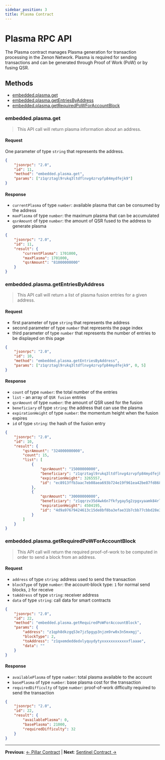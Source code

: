 ```yaml
---
sidebar_position: 3
title: Plasma Contract
---
```


# Plasma RPC API

The Plasma contract manages Plasma generation for transaction processing in the Zenon Network. Plasma is required for sending transactions and can be generated through Proof of Work (PoW) or by fusing QSR.

## Methods

* [embedded.plasma.get](#embeddedplasmaget)
* [embedded.plasma.getEntriesByAddress](#embeddedplasmagetentriesbyaddress)
* [embedded.plasma.getRequiredPoWForAccountBlock](#embeddedplasmagetrequiredpowforaccountblock)

### embedded.plasma.get

> This API call will return plasma information about an address.

#### Request

One parameter of type `string` that represents the address.

```json
{
    "jsonrpc": "2.0",
    "id": 11,
    "method": "embedded.plasma.get",
    "params": ["z1qrztagl9rukq3ltdflnvg4zrvpfp84mydfejk9"]
}
```

#### Response

* `currentPlasma` of type `number`: available plasma that can be consumed by the address
* `maxPlasma` of type `number`: the maximum plasma that can be accumulated
* `qsrAmount` of type `number`: the amount of QSR fused to the address to generate plasma

```json
{
    "jsonrpc": "2.0",
    "id": 11,
    "result": {
        "currentPlasma": 1701000,
        "maxPlasma": 1701000,
        "qsrAmount": "81000000000"
    }
}
```

### embedded.plasma.getEntriesByAddress

> This API call will return a list of plasma fusion entries for a given address.

#### Request

* first parameter of type `string` that represents the address
* second parameter of type `number` that represents the page index
* third parameter of type `number` that represents the number of entries to be displayed on this page

```json
{
    "jsonrpc": "2.0",
    "id": 10,
    "method": "embedded.plasma.getEntriesByAddress",
    "params": ["z1qrztagl9rukq3ltdflnvg4zrvpfp84mydfejk9", 0, 5]
}
```

#### Response

* `count` of type `number`: the total number of the entries
* `list` - an array of `QSR fusion` entries
* `qsrAmount` of type `number`: the amount of QSR used for the fusion
* `beneficiary` of type `string`: the address that can use the plasma
* `expirationHeight` of type `number`: the momentum height when the fusion expires
* `id` of type `string`: the hash of the fusion entry

```json
{
    "jsonrpc": "2.0",
    "id": 10,
    "result": {
        "qsrAmount": "324000000000",
        "count": 15,
        "list": [
            {
                "qsrAmount": "15000000000",
                "beneficiary": "z1qrztagl9rukq3ltdflnvg4zrvpfp84mydfejk9",
                "expirationHeight": 3265557,
                "id": "ec8913ffb3aac7eb08aea693b724e19f961ea42be87fd86840a159926a88b8db"
            },
            {
                "qsrAmount": "30000000000",
                "beneficiary": "z1qqrzv35d4wk6n7fkfygay5g2zpgxyaamk84rla",
                "expirationHeight": 4504195,
                "id": "4d9a97679424613c15de8bf8ba3efae31b7cbb77cbbd28e3ec2fbfc416a363bf"
            }
        ]
    }
}
```

### embedded.plasma.getRequiredPoWForAccountBlock

> This API call will return the required proof-of-work to be computed in order to send a block from an address.

#### Request

* `address` of type `string`: address used to send the transaction
* `blockType` of type `number`: the account-block type: `1` for normal send blocks, `2` for receive
* `toAddress` of type `string`: receiver address
* `data` of type `string`: call data for smart contracts

```json
{
    "jsonrpc": "2.0",
    "id": 22,
    "method": "embedded.plasma.getRequiredPoWForAccountBlock",
    "params": {
        "address": "z1qph8dkzgq53e7jz5pgyp3njzm9rw0x3n5mxmgj",
        "blockType": 2,
        "toAddress": "z1qxemdeddedxlyquydytyxxxxxxxxxxxxflaaae",
        "data": ""
    }
}
```

#### Response

* `availablePlasma` of type `number`: total plasma available to the account
* `basePlasma` of type `number`: base plasma cost for the transaction
* `requiredDifficulty` of type `number`: proof-of-work difficulty required to send the transaction

```json
{
    "jsonrpc": "2.0",
    "id": 22,
    "result": {
        "availablePlasma": 0,
        "basePlasma": 21000,
        "requiredDifficulty": 32
    }
}
```

---

**Previous**: [← Pillar Contract](./pillar) | **Next**: [Sentinel Contract →](./sentinel)